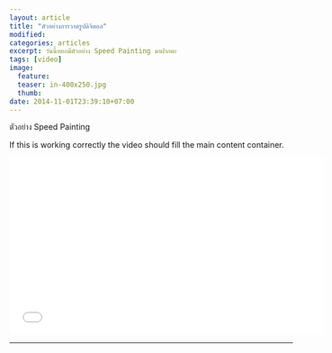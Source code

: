 ```yaml
---
layout: article
title: "ตัวอย่างการวาดรูปดิจิตอล"
modified:
categories: articles
excerpt: วันนี้หยกมีตัวอย่าง Speed Painting มาฝากคะ
tags: [video]
image:
  feature:
  teaser: in-400x250.jpg
  thumb:
date: 2014-11-01T23:39:10+07:00
---
```


ตัวอย่าง Speed Painting

If this is working correctly the video should fill the main content container.

<object width="560" height="315"><param name="movie" value="//www.youtube.com/v/NTNmuJ04xNs?hl=th_TH&amp;version=3"></param><param name="allowFullScreen" value="true"></param><param name="allowscriptaccess" value="always"></param><embed src="//www.youtube.com/v/NTNmuJ04xNs?hl=th_TH&amp;version=3" type="application/x-shockwave-flash" width="560" height="315" allowscriptaccess="always" allowfullscreen="true"></embed></object>

<pr>




<pr>

----------




<div class="fb-comments" data-href="http://elapaint.github.io//articles/Speed%20-Painting/" data-numposts="5" data-colorscheme="light"></div>


<div id="fb-root"></div>
<script>(function(d, s, id) {
  var js, fjs = d.getElementsByTagName(s)[0];
  if (d.getElementById(id)) return;
  js = d.createElement(s); js.id = id;
  js.src = "//connect.facebook.net/en_US/sdk.js#xfbml=1&version=v2.0";
  fjs.parentNode.insertBefore(js, fjs);
}(document, 'script', 'facebook-jssdk'));</script>

<div class="fb-like" data-href="http://elapaint.github.io//articles/Speed%20-Painting/" data-layout="standard" data-action="like" data-show-faces="true" data-share="false"></div>